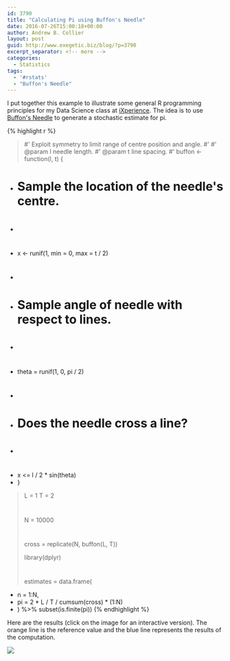 ```yaml
---
id: 3790
title: "Calculating Pi using Buffon's Needle"
date: 2016-07-26T15:00:18+00:00
author: Andrew B. Collier
layout: post
guid: http://www.exegetic.biz/blog/?p=3790
excerpt_separator: <!-- more -->
categories:
  - Statistics
tags:
  - '#rstats'
  - "Buffon's Needle"
---
```


<!-- more -->

I put together this example to illustrate some general R programming principles for my Data Science class at [iXperience](http://ixperience.co.za/). The idea is to use [Buffon's Needle](https://en.wikipedia.org/wiki/Buffon%27s_needle) to generate a stochastic estimate for pi.

{% highlight r %}
> #' Exploit symmetry to limit range of centre position and angle.
> #'
> #' @param l needle length.
> #' @param t line spacing.
> #'
> buffon <- function(l, t) {
+ # Sample the location of the needle's centre.
+ #
+ x <- runif(1, min = 0, max = t / 2)
+ #
+ # Sample angle of needle with respect to lines.
+ #
+ theta = runif(1, 0, pi / 2)
+ #
+ # Does the needle cross a line?
+ #
+ x <= l / 2 * sin(theta)
+ }
>
> L = 1
> T = 2
> #
> N = 10000
> #
> cross = replicate(N, buffon(L, T))
>
> library(dplyr)
> #
> estimates = data.frame(
+ n = 1:N,
+ pi = 2 \* L / T / cumsum(cross) \* (1:N)
+ ) %>% subset(is.finite(pi))
{% endhighlight %}

Here are the results (click on the image for an interactive version). The orange line is the reference value and the blue line represents the results of the computation.

[<img src="{{ site.baseurl }}/static/img/2016/07/buffon-needle-pi.png" >](https://plot.ly/~collierab/461/estimating-pi-using-buffons-needle/)